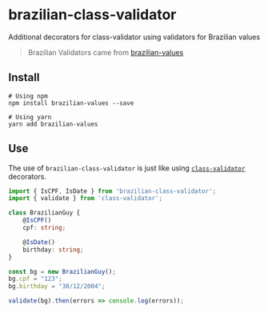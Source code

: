 # brazilian-class-validator
Additional decorators for class-validator using validators for Brazilian values
> Brazilian Validators came from [brazilian-values](https://github.com/VitorLuizC/brazilian-values)

## Install
```terminal
# Using npm
npm install brazilian-values --save

# Using yarn
yarn add brazilian-values
```

## Use
The use of `brazilian-class-validator` is just like using [`class-validator`](https://github.com/typestack/class-validator) decorators.
```typescript
import { IsCPF, IsDate } from 'brazilian-class-validator';
import { validate } from 'class-validator';

class BrazilianGuy {
    @IsCPF()
    cpf: string;

    @IsDate()
    birthday: string;
}

const bg = new BrazilianGuy();
bg.cpf = "123";
bg.birthday = "30/12/2004";

validate(bg).then(errors => console.log(errors));
```
